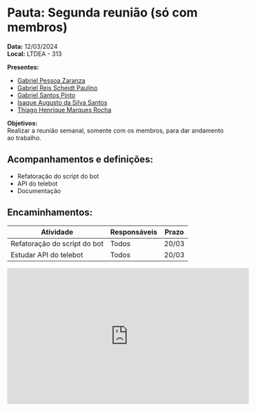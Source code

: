 # Pauta: Segunda reunião (só com membros)

**Data:** 12/03/2024  
**Local:** LTDEA - 313  

**Presentes:**  
- [Gabriel Pessoa Zaranza](https://github.com/GZaranza)<br>
- [Gabriel Reis Scheidt Paulino](https://github.com/Gxaite)<br>
- [Gabriel Santos Pinto](https://github.com/GabrielSPinto)<br>
- [Isaque Augusto da Silva Santos](https://github.com/seraphritt)<br>
- [Thiago Henrique Marques Rocha](https://github.com/ThiagoMarquesAeroespacial)<br>

**Objetivos:**  
Realizar a reunião semanal, somente com os membros, para dar andamento ao trabalho.

## Acompanhamentos e definições:  

- Refatoração do script do bot
- API do telebot
- Documentação

## Encaminhamentos:

| Atividade                          | Responsáveis | Prazo   |
|------------------------------------|--------------|---------|
| Refatoração do script do bot       | Todos        | 20/03   |
| Estudar API do telebot             | Todos        | 20/03   |

<iframe width="560" height="315" src="https://www.youtube.com/embed/xzAESAp_soQ?si=tEy0ZLsjTysaOPW_" title="YouTube video player" frameborder="0" allow="accelerometer; autoplay; clipboard-write; encrypted-media; gyroscope; picture-in-picture; web-share" allowfullscreen></iframe>